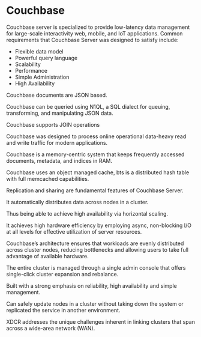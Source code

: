 # Couchbase

Couchbase server is specialized to provide low-latency data management for large-scale interactivity web, mobile, and IoT applications. Common requirements that Couchbase Server was designed to satisfy include:

* Flexible data model
* Powerful query language
* Scalability
* Performance
* Simple Administration
* High Availability

Couchbase documents are JSON based.

Couchbase can be queried using N1QL, a SQL dialect for queuing, transforming, and manipulating JSON data.

Couchbase supports JOIN operations

Couchbase was designed to process online operational data-heavy read and write traffic for modern applications.

Couchbase is a memory-centric system that keeps frequently accessed documents, metadata, and indices in RAM.

Couchbase uses an object managed cache, bts is a distributed hash table with full memcached capabilities.

Replication and sharing are fundamental features of Couchbase Server.

It automatically distributes data across nodes in a cluster.

Thus being able to achieve high availability via horizontal scaling.

It achieves high hardware efficiency by employing async, non-blocking I/O at all levels for effective utilization of server resources.

Couchbase’s architecture ensures that workloads are evenly distributed across cluster nodes, reducing bottlenecks and allowing users to take full advantage of available hardware.

The entire cluster is managed through a single admin console that offers single-click cluster expansion and rebalance.

Built with a strong emphasis on reliability, high availability and simple management.

Can safely update nodes in a cluster without taking down the system or replicated the service in another environment.

XDCR addresses the unique challenges inherent in linking clusters that span across a wide-area network \(WAN\).

